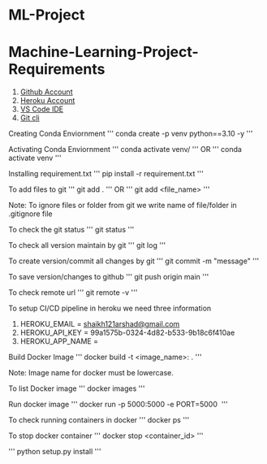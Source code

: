 # ML-Project

# Machine-Learning-Project-Requirements

1. [Github Account](https://github.com/)
2. [Heroku Account](https://id.heroku.com/)
3. [VS Code IDE](https://code.visualstudio.com/download)
4. [Git cli](https://git-scm.com/downloads)


Creating Conda Enviornment
'''
conda create -p venv python==3.10 -y
'''

Activating Conda Enviornment
'''
conda activate venv/
'''
OR
'''
conda activate venv
'''

Installing requirement.txt
'''
pip install -r requirement.txt
'''

To add files to git
'''
git add .
'''
OR
'''
git add <file_name>
'''

Note: To ignore files or folder from git we write name of file/folder in .gitignore file

To check the git status 
'''
git status
'''

To check all version maintain by git
'''
git log
'''

 To create version/commit all changes by git
 '''
 git commit -m "message"
 '''

 To save version/changes to github
 '''
 git push origin main
 '''

 To check remote url
 '''
 git remote -v
 '''
 
 To setup CI/CD pipeline in heroku we need three information
 1. HEROKU_EMAIL = shaikh121arshad@gmail.com
 2. HEROKU_API_KEY = 99a1575b-0324-4d82-b533-9b18c6f410ae
 3. HEROKU_APP_NAME = 

 Build Docker Image
 '''
 docker build -t <image_name>:<tagname> .
 '''

Note: Image name for docker must be lowercase.


To list Docker image
'''
docker images
'''

Run docker image 
'''
docker run -p 5000:5000 -e PORT=5000 <image id>
'''

To check running containers in docker
'''
docker ps
'''

To stop docker container
'''
docker stop <container_id>
'''

'''
python setup.py install
'''
